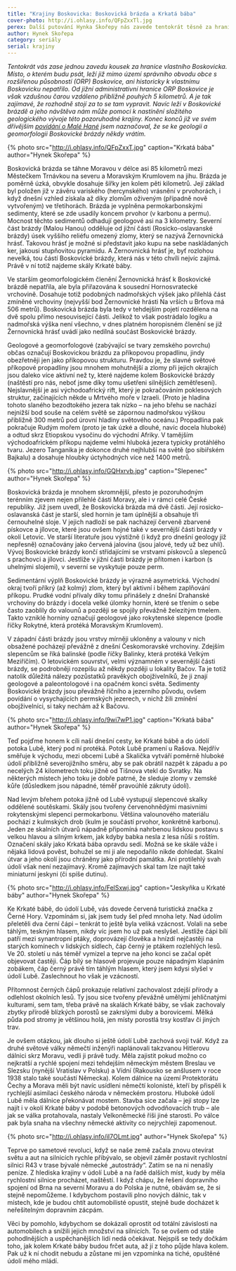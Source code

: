 ```yaml
---
title: "Krajiny Boskovicka: Boskovická brázda a Krkatá bába"
cover-photo: http://i.ohlasy.info/QFpZxxTl.jpg
perex: Další putování Hynka Skořepy nás zavede tentokrát těsně za hranice Boskovicka. Návštěva Krkaté báby je ovšem příležitostí dozvědět se něco víc o celé Boskovické brázdě.
author: Hynek Skořepa
category: seriály
serial: krajiny
---
```


*Tentokrát vás zase jednou zavedu kousek za hranice vlastního Boskovicka. Místo, o kterém budu psát, leží již mimo území správního obvodu obce s rozšířenou působností (ORP) Boskovice, ani historicky k vlastnímu Boskovicku nepatřilo. Od jižní administrativní hranice ORP Boskovice je však vzdušnou čarou vzdáleno přibližně pouhých 5 kilometrů. A je tak zajímavé, že rozhodně stojí za to se tam vypravit. Navíc leží v Boskovické brázdě a jeho návštěva nám může pomoci k nastínění složitého geologického vývoje této pozoruhodné krajiny. Konec konců již ve svém dřívějším [povídání o Malé Hané](http://www.ohlasy.info/clanky/2015/08/mala-hana.html) jsem naznačoval, že se ke geologii a geomorfologii Boskovické brázdy někdy vrátím.*

{% photo src="http://i.ohlasy.info/QFpZxxT.jpg" caption="Krkatá bába" author="Hynek Skořepa" %}

Boskovická brázda se táhne Moravou v délce asi 85 kilometrů mezi Městečkem Trnávkou na severu a Moravským Krumlovem na jihu. Brázda je poměrně úzká, obvykle dosahuje šířky jen kolem pěti kilometrů. Její základ byl položen již v závěru variského (hercynského) vrásnění v prvohorách, i když dnešní vzhled získala až díky zlomům oživeným (případně nově vytvořeným) ve třetihorách. Brázda je vyplněna permokarbonskými sedimenty, které se zde usadily koncem prvohor (v karbonu a permu). Mocnost těchto sedimentů odhadují geologové asi na 3 kilometry. Severní část brázdy (Malou Hanou) odděluje od jižní části (Rosicko-oslavanské brázdy) úsek vyššího reliéfu omezený zlomy, který se nazývá Žernovnická hrásť. Takovou hrásť je možné si představit jako kupu na sebe naskládaných ker, jakousi stupňovitou pyramidu. A Žernovnická hrásť je, byť rozlohou nevelká, tou částí Boskovické brázdy, která nás v této chvíli nejvíc zajímá. Právě v ní totiž najdeme skály Krkaté báby.

Ve starším geomorfologickém členění Žernovnická hrásť k Boskovické brázdě nepatřila, ale byla přiřazována k sousední Hornosvratecké vrchovině. Dosahuje totiž podobných nadmořských výšek jako přilehlá část zmíněné vrchoviny (nejvyšší bod Žernovnické hrásti Na vrších u Brťova má 506 metrů). Boskovická brázda byla tedy v tehdejším pojetí rozdělena na dvě spolu přímo nesouvisející části. Jelikož to však postrádalo logiku a nadmořská výška není všechno, v dnes platném horopisném členění se již Žernovnická hrásť uvádí jako nedílná součást Boskovické brázdy.

Geologové a geomorfologové (zabývající se tvary zemského povrchu) občas označují Boskovickou brázdu za příkopovou propadlinu, jindy obezřetněji jen jako příkopovou strukturu. Pravdou je, že slavné světové příkopové propadliny jsou mnohem mohutnější a zlomy při jejich okrajích jsou daleko více aktivní než ty, které najdeme kolem Boskovické brázdy (naštěstí pro nás, neboť jsme díky tomu ušetřeni silnějších zemětřesení). Nejslavnější je asi východoafrický rift, který je pokračováním poklesových struktur, začínajících někde u Mrtvého moře v Izraeli. (Proto je hladina tohoto slaného bezodtokého jezera tak nízko – na jeho břehu se nachází nejnižší bod souše na celém světě se zápornou nadmořskou výškou přibližně 300 metrů pod úrovní hladiny světového oceánu.) Propadlina pak pokračuje Rudým mořem (proto je tak úzké a dlouhé, navíc docela hluboké) a odtud skrz Etiopskou vysočinu do východní Afriky. V tamějším východoafrickém příkopu najdeme velmi hluboká jezera typicky protáhlého tvaru. Jezero Tanganika je dokonce druhé nejhlubší na světě (po sibiřském Bajkalu) a dosahuje hloubky úctyhodných více než 1400 metrů.

{% photo src="http://i.ohlasy.info/GQHxrvb.jpg" caption="Slepenec" author="Hynek Skořepa" %}

Boskovická brázda je mnohem skromnější, přesto je pozoruhodným terénním zjevem nejen přilehlé části Moravy, ale i v rámci celé České republiky. Již jsem uvedl, že Boskovická brázda má dvě části. Její rosicko-oslavanská část je starší, sled hornin je tam úplnější a obsahuje tři černouhelné sloje. V jejich nadloží se pak nacházejí červeně zbarvené pískovce a jílovce, které jsou ovšem hojné také v severnější části brázdy v okolí Letovic. Ve starší literatuře jsou výstižně (i když pro dnešní geology již nepřesně) označovány jako červená jalovina (jsou jalové, tedy už bez uhlí). Vývoj Boskovické brázdy končí střídajícími se vrstvami pískovců a slepenců s prachovci a jílovci. Jestliže v jižní části brázdy je přítomen i karbon (s uhelnými slojemi), v severní se vyskytuje pouze perm.

Sedimentární výplň Boskovické brázdy je výrazně asymetrická. Východní okraj tvoří příkrý (až kolmý) zlom, který byl aktivní i během zaplňování příkopu. Prudké vodní přívaly díky tomu přinášely z dnešní Drahanské vrchoviny do brázdy i docela velké úlomky hornin, které se třením o sebe často zaoblily do valounů a později se spojily převážně železitým tmelem. Takto vzniklé horniny označují geologové jako rokytenské slepence (podle říčky Rokytné, která protéká Moravským Krumlovem).

V západní části brázdy jsou vrstvy mírněji ukloněny a valouny v nich obsažené pocházejí převážně z dnešní Českomoravské vrchoviny. Zdejším slepencům se říká balinské (podle říčky Balinky, která protéká Velkým Meziříčím). O letovickém souvrství, velmi významném v severnější části brázdy, se podrobněji rozepíšu až někdy později u lokality Bačov. Ta je totiž natolik důležitá nálezy pozůstatků pravěkých obojživelníků, že ji znají geologové a paleontologové i na opačném konci světa. Sedimenty Boskovické brázdy jsou převážně říčního a jezerního původu, ovšem povídání o vysychajících permských jezerech, v nichž žili zmínění obojživelníci, si taky nechám až k Bačovu.

{% photo src="http://i.ohlasy.info/9wi7wP1.jpg" caption="Krkatá bába" author="Hynek Skořepa" %}

Teď pojďme honem k cíli naší dnešní cesty, ke Krkaté bábě a do údolí potoka Lubě, který pod ní protéká. Potok Lubě pramení u Rašova. Nejdřív směřuje k východu, mezi obcemi Lubě a Skalička vytváří poměrně hluboké údolí přibližně severojižního směru, aby se pak obrátil nazpět k západu a po necelých 24 kilometrech toku jižně od Tišnova vtekl do Svratky. Na některých místech jeho toku je dobře patrné, že sleduje zlomy v zemské kůře (důsledkem jsou nápadné, téměř pravoúhlé zákruty údolí).

Nad levým břehem potoka jižně od Lubě vystupují slepencové skalky oddělené soutěskami. Skály jsou tvořeny červenohnědými masivními rokytenskými slepenci permokarbonu. Většina valounového materiálu pochází z kulmských drob (kulm je součástí prvohor, konkrétně karbonu). Jeden ze skalních útvarů nápadně připomíná nahrbenou lidskou postavu s velkou hlavou a silným krkem, jak kdyby babka nesla z lesa nůši s roštím. Označení skály jako Krkatá bába opravdu sedí. Možná se ke skále váže i nějaká lidová pověst, bohužel se mi ji ale nepodařilo nikde dohledat. Skalní útvar a jeho okolí jsou chráněny jako přírodní památka.  Ani protilehlý svah údolí však není nezajímavý. Kromě zajímavých skal tam lze najít také miniaturní jeskyni (či spíše dutinu).

{% photo src="http://i.ohlasy.info/FelSxwj.jpg" caption="Jeskyňka u Krkaté báby" author="Hynek Skořepa" %}

Ke Krkaté bábě, do údolí Lubě, vás dovede červená turistická značka z Černé Hory. Vzpomínám si, jak jsem tudy šel před mnoha lety. Nad údolím přeletěli dva černí čápi – tenkrát to ještě byla veliká vzácnost. Volali na sebe táhlým, teskným hlasem, nikdy víc jsem ho už pak neslyšel. Jestliže čápi bílí patří mezi synantropní ptáky, doprovázejí člověka a hnízdí nejčastěji na starých komínech v lidských sídlech, čáp černý je ptákem rozlehlých lesů. Ve 20. století u nás téměř vymizel a teprve na jeho konci se začal opět objevovat častěji. Čáp bílý se hlasově projevuje pouze nápadným klapáním zobákem, čáp černý právě tím táhlým hlasem, který jsem kdysi slyšel v údolí Lubě. Zaslechnout ho však je vzácností.

Přítomnost černých čápů prokazuje relativní zachovalost zdejší přírody a odlehlost okolních lesů. Ty jsou sice tvořeny převážně umělými jehličnatými kulturami, sem tam, třeba právě na skalách Krkaté báby, se však zachovaly zbytky přírodě blízkých porostů se zakrslými duby a borovicemi. Mělká půda pod stromy je většinou holá, jen místy porostlá trsy kostřav či jiných trav.

Je ovšem otázkou, jak dlouho si ještě údolí Lubě zachová svoji tvář. Když za druhé světové války němečtí inženýři naplánovali takzvanou Hitlerovu dálnici skrz Moravu, vedli ji právě tudy. Měla zajistit pokud možno co nejkratší a rychlé spojení mezi tehdejším německým městem Breslau ve Slezsku (nynější Vratislav v Polsku) a Vídní (Rakousko se anšlusem v roce 1938 stalo také součástí Německa). Kolem dálnice na území Protektorátu Čechy a Morava měli být navíc usídleni němečtí kolonisté, kteří by přispěli k rychlejší asimilaci českého národa v německém prostoru. Hluboké údolí Lubě měla dálnice překonávat mostem. Stavba sice začala – její stopy lze najít i v okolí Krkaté báby v podobě betonových odvodňovacích trub – ale jak se válka protahovala, nastaly Velkoněmecké říši jiné starosti. Po válce pak byla snaha na všechny německé aktivity co nejrychleji zapomenout.

{% photo src="http://i.ohlasy.info/iI7OLmt.jpg" author="Hynek Skořepa" %}

Teprve po sametové revoluci, když se naše země začala znovu otevírat světu a aut na silnicích rychle přibývalo, se objevil záměr postavit rychlostní silnici R43 v trase bývalé německé „autostrády“. Zatím se na ni nenašly peníze. Z hlediska krajiny v údolí Lubě a na řadě dalších míst, kudy by měla rychlostní silnice procházet, naštěstí. I když chápu, že řešení dopravního spojení od Brna na severní Moravu a do Polska je nutné, obávám se, že si stejně nepomůžeme. I kdybychom postavili plno nových dálnic, tak v místech, kde je budou chtít automobilisté opustit, stejně bude docházet k neřešitelným dopravním zácpám. 

Věci by pomohlo, kdybychom se dokázali oprostit od totální závislosti na automobilech a snížili jejich množství na silnicích. To se ovšem od stále pohodlnějších a uspěchanějších lidí nedá očekávat. Nejspíš se tedy dočkám toho, jak kolem Krkaté báby budou frčet auta, až jí z toho půjde hlava kolem. Pak už k ní chodit nebudu a zůstane mi jen vzpomínka na tiché, opuštěné údolí mého mládí.